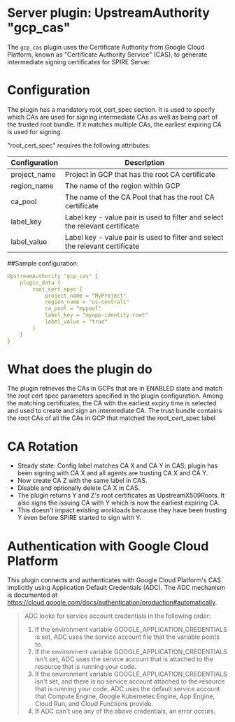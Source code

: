 # Server plugin: UpstreamAuthority "gcp_cas"

The `gcp_cas` plugin uses the Certificate Authority from Google Cloud Platform, known as "Certificate Authority Service" (CAS),
 to generate intermediate signing certificates for SPIRE Server.

# Configuration
The plugin has a mandatory root_cert_spec section. It is used to specify which CAs are used for signing
 intermediate CAs as well as being part of the trusted root bundle. If it matches multiple CAs,
 the earliest expiring CA is used for signing.

"root_cert_spec" requires the following attributes:

| Configuration                 | Description                                                       |
| ----------------------------- | ----------------------------------------------------------------- |
| project_name   | Project in GCP that has the root CA certificate                   |
| region_name    | The name of the region within GCP                                 |
| ca_pool        | The name of the CA Pool that has the root CA certificate          |
| label_key      | Label key - value pair is used to filter and select the relevant certificate  |
| label_value    | Label key - value pair is used to filter and select the relevant certificate  |

##Sample configuration:

```yaml
UpstreamAuthority "gcp_cas" {
    plugin_data {
        root_cert_spec {
            project_name = "MyProject"
            region_name = "us-central1"
            ca_pool = "mypool"
            label_key = "myapp-identity-root"
            label_value = "true"
        }
    }
}
```
# What does the plugin do
The plugin retrieves the CAs in GCPs that are in ENABLED state and match the root cert spec parameters specified
 in the plugin configuration. Among the matching certificates, the CA with the earliest expiry time is selected and
 used to create and sign an intermediate CA. The trust bundle contains the root CAs of all the CAs in GCP that matched
 the root_cert_spec label

# CA Rotation
* Steady state: Config label matches CA X and CA Y in CAS; plugin has been signing with CA X and all agents are trusting CA X and CA Y.
* Now create CA Z with the same label in CAS.
* Disable and optionally delete CA X in CAS.
* The plugin returns Y and Z's root certificates as UpstreamX509Roots. It also signs the issuing CA with Y which is now the earliest expiring CA.
* This doesn't impact existing workloads because they have been trusting Y even before SPIRE started to sign with Y.

# Authentication with Google Cloud Platform
This plugin connects and authenticates with Google Cloud Platform's CAS implicitly using Application Default Credentials (ADC).
 The ADC mechanism is documented at <https://cloud.google.com/docs/authentication/production#automatically>.

>ADC looks for service account credentials in the following order:
>1. If the environment variable GOOGLE_APPLICATION_CREDENTIALS is set, ADC uses the service account file that the variable points to.
>1. If the environment variable GOOGLE_APPLICATION_CREDENTIALS isn't set, ADC uses the service account that is attached to the resource that is running your code.
>1. If the environment variable GOOGLE_APPLICATION_CREDENTIALS isn't set, and there is no service account attached to the resource that is running your code, ADC uses the default service account that Compute Engine, Google Kubernetes Engine, App Engine, Cloud Run, and Cloud Functions provide.
>1. If ADC can't use any of the above credentials, an error occurs.
